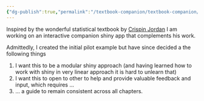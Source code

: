 ```yaml
---
{"dg-publish":true,"permalink":"/textbook-companion/textbook-companion/","noteIcon":""}
---
```



Inspired by the wonderful statistical textbook by [Crispin Jordan](https://biomedical-sciences.ed.ac.uk/experimental-design-and-data-analysis/what-to-do-with-experiments) I am working on an interactive companion shiny app that complements his work. 

Admittedly, I created the initial pilot example but have since decided a the following things

1. I want this to be a modular shiny approach (and having learned how to work with shiny in very linear approach it is hard to unlearn that)
2. I want this to open to other to help and provide valuable feedback and input, which requires ...
3. ... a guide to remain consistent across all chapters.


